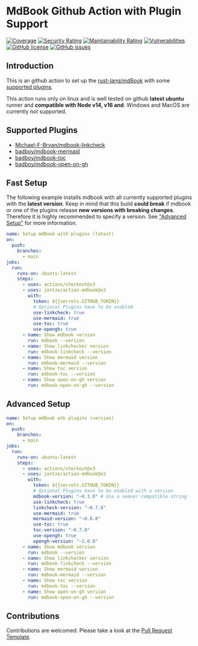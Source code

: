 # MdBook Github Action with Plugin Support

[![Coverage](https://sonarcloud.io/api/project_badges/measure?project=UsingPython_action-mdbook&metric=coverage)](https://sonarcloud.io/summary/new_code?id=UsingPython_action-mdbook) [![Security Rating](https://sonarcloud.io/api/project_badges/measure?project=UsingPython_action-mdbook&metric=security_rating)](https://sonarcloud.io/summary/new_code?id=UsingPython_action-mdbook) [![Maintainability Rating](https://sonarcloud.io/api/project_badges/measure?project=UsingPython_action-mdbook&metric=sqale_rating)](https://sonarcloud.io/summary/new_code?id=UsingPython_action-mdbook) [![Vulnerabilities](https://sonarcloud.io/api/project_badges/measure?project=UsingPython_action-mdbook&metric=vulnerabilities)](https://sonarcloud.io/summary/new_code?id=UsingPython_action-mdbook)
[![GitHub license](https://img.shields.io/github/license/jontze/action-mdbook)](https://github.com/jontze/action-mdbook/blob/master/LICENSE) [![GitHub issues](https://img.shields.io/github/issues/jontze/action-mdbook)](https://github.com/jontze/action-mdbook/issues)

## Introduction

This is an github action to set up the [rust-lang/mdBook](https://github.com/rust-lang/mdBook) with some [supported plugins](#supported-plugins).

This action runs only on linux and is well tested on github **latest ubuntu** runner and **compatible with Node v14, v16 and**. Windows and MacOS are currently not supported.

## Supported Plugins

- [Michael-F-Bryan/mdbook-linkcheck](https://github.com/Michael-F-Bryan/mdbook-linkcheck)
- [badboy/mdbook-mermaid](https://github.com/badboy/mdbook-mermaid)
- [badboy/mdbook-toc](https://github.com/badboy/mdbook-toc)
- [badboy/mdbook-open-on-gh](https://github.com/badboy/mdbook-open-on-gh)

## Fast Setup

The following example installs mdbook with all currently supported plugins with the **latest version**. Keep in mind that this build **could break** if mdbook or one of the plugins release **new versions with breaking changes**. Therefore it is highly recommended to specify a version. See ["Advanced Setup"](#advanced-setup) for more information.

```yaml
name: Setup mdBook with plugins (latest)
on:
  push:
    branches:
      - main
jobs:
  run:
    runs-on: ubuntu-latest
    steps:
      - uses: actions/checkout@v3
      - uses: jontze/action-mdbook@v2
        with:
          token: ${{secrets.GITHUB_TOKEN}}
          # Optional Plugins have to be enabled
          use-linkcheck: true
          use-mermaid: true
          use-toc: true
          use-opengh: true
      - name: Show mdbook version
        run: mdbook --version
      - name: Show linkchecker version
        run: mdbook-linkcheck --version
      - name: Show mermaid version
        run: mdbook-mermaid --version
      - name: Show toc version
        run: mdbook-toc --version
      - name: Show open-on-gh version
        run: mdbook-open-on-gh --version
```

## Advanced Setup

```yaml
name: Setup mdBook wth plugins (version)
on:
  push:
    branches:
      - main
jobs:
  run:
    runs-on: ubuntu-latest
    steps:
      - uses: actions/checkout@v3
      - uses: jontze/action-mdbook@v2
        with:
          token: ${{secrets.GITHUB_TOKEN}}
          # Optional Plugins have to be enabled with a version
          mdbook-version: "~0.3.0" # Use a semver compatible string
          use-linkcheck: true
          linkcheck-version: "~0.7.0"
          use-mermaid: true
          mermaid-version: "~0.8.0"
          use-toc: true
          toc-version: "~0.7.0"
          use-opengh: true
          opengh-version: "~2.0.0"
      - name: Show mdbook version
        run: mdbook --version
      - name: Show linkchecker version
        run: mdbook-linkcheck --version
      - name: Show mermaid version
        run: mdbook-mermaid --version
      - name: Show toc version
        run: mdbook-toc --version
      - name: Show open-on-gh version
        run: mdbook-open-on-gh --version
```

## Contributions

Contributions are welcomed. Please take a look at the [Pull Request Template](.github/pull_request_template.md).

